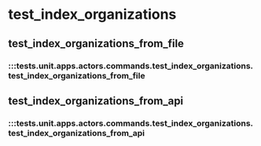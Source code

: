 # test_index_organizations

## test_index_organizations_from_file

### :::tests.unit.apps.actors.commands.test_index_organizations.test_index_organizations_from_file

## test_index_organizations_from_api

### :::tests.unit.apps.actors.commands.test_index_organizations.test_index_organizations_from_api

